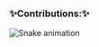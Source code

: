 ### ✨Contributions:✨
![Snake animation](https://github.com/giuliamoscoso/giuliamoscoso/blob/output/github-contribution-grid-snake.svg)

<!--
### Hi there 👋
**giuliamoscoso/giuliamoscoso** is a ✨ _special_ ✨ repository because its `README.md` (this file) appears on your GitHub profile.

Here are some ideas to get you started:

- 🔭 I’m currently working on ...
- 🌱 I’m currently learning ...
- 👯 I’m looking to collaborate on ...
- 🤔 I’m looking for help with ...
- 💬 Ask me about ...
- 📫 How to reach me: ...
- 😄 Pronouns: ...
- ⚡ Fun fact: ...
-->

